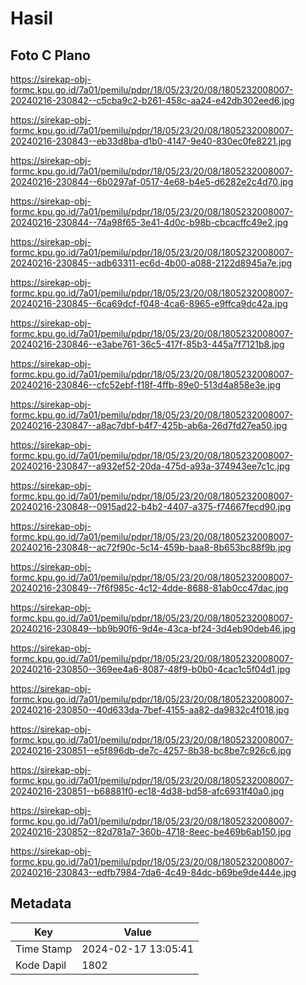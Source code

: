 # Hasil

## Foto C Plano

https://sirekap-obj-formc.kpu.go.id/7a01/pemilu/pdpr/18/05/23/20/08/1805232008007-20240216-230842--c5cba9c2-b261-458c-aa24-e42db302eed6.jpg

https://sirekap-obj-formc.kpu.go.id/7a01/pemilu/pdpr/18/05/23/20/08/1805232008007-20240216-230843--eb33d8ba-d1b0-4147-9e40-830ec0fe8221.jpg

https://sirekap-obj-formc.kpu.go.id/7a01/pemilu/pdpr/18/05/23/20/08/1805232008007-20240216-230844--6b0297af-0517-4e68-b4e5-d6282e2c4d70.jpg

https://sirekap-obj-formc.kpu.go.id/7a01/pemilu/pdpr/18/05/23/20/08/1805232008007-20240216-230844--74a98f65-3e41-4d0c-b98b-cbcacffc49e2.jpg

https://sirekap-obj-formc.kpu.go.id/7a01/pemilu/pdpr/18/05/23/20/08/1805232008007-20240216-230845--adb63311-ec6d-4b00-a088-2122d8945a7e.jpg

https://sirekap-obj-formc.kpu.go.id/7a01/pemilu/pdpr/18/05/23/20/08/1805232008007-20240216-230845--6ca69dcf-f048-4ca6-8965-e9ffca9dc42a.jpg

https://sirekap-obj-formc.kpu.go.id/7a01/pemilu/pdpr/18/05/23/20/08/1805232008007-20240216-230846--e3abe761-36c5-417f-85b3-445a7f7121b8.jpg

https://sirekap-obj-formc.kpu.go.id/7a01/pemilu/pdpr/18/05/23/20/08/1805232008007-20240216-230846--cfc52ebf-f18f-4ffb-89e0-513d4a858e3e.jpg

https://sirekap-obj-formc.kpu.go.id/7a01/pemilu/pdpr/18/05/23/20/08/1805232008007-20240216-230847--a8ac7dbf-b4f7-425b-ab6a-26d7fd27ea50.jpg

https://sirekap-obj-formc.kpu.go.id/7a01/pemilu/pdpr/18/05/23/20/08/1805232008007-20240216-230847--a932ef52-20da-475d-a93a-374943ee7c1c.jpg

https://sirekap-obj-formc.kpu.go.id/7a01/pemilu/pdpr/18/05/23/20/08/1805232008007-20240216-230848--0915ad22-b4b2-4407-a375-f74667fecd90.jpg

https://sirekap-obj-formc.kpu.go.id/7a01/pemilu/pdpr/18/05/23/20/08/1805232008007-20240216-230848--ac72f90c-5c14-459b-baa8-8b653bc88f9b.jpg

https://sirekap-obj-formc.kpu.go.id/7a01/pemilu/pdpr/18/05/23/20/08/1805232008007-20240216-230849--7f6f985c-4c12-4dde-8688-81ab0cc47dac.jpg

https://sirekap-obj-formc.kpu.go.id/7a01/pemilu/pdpr/18/05/23/20/08/1805232008007-20240216-230849--bb9b90f6-9d4e-43ca-bf24-3d4eb90deb46.jpg

https://sirekap-obj-formc.kpu.go.id/7a01/pemilu/pdpr/18/05/23/20/08/1805232008007-20240216-230850--369ee4a6-8087-48f9-b0b0-4cac1c5f04d1.jpg

https://sirekap-obj-formc.kpu.go.id/7a01/pemilu/pdpr/18/05/23/20/08/1805232008007-20240216-230850--40d633da-7bef-4155-aa82-da9832c4f018.jpg

https://sirekap-obj-formc.kpu.go.id/7a01/pemilu/pdpr/18/05/23/20/08/1805232008007-20240216-230851--e5f896db-de7c-4257-8b38-bc8be7c926c6.jpg

https://sirekap-obj-formc.kpu.go.id/7a01/pemilu/pdpr/18/05/23/20/08/1805232008007-20240216-230851--b68881f0-ec18-4d38-bd58-afc6931f40a0.jpg

https://sirekap-obj-formc.kpu.go.id/7a01/pemilu/pdpr/18/05/23/20/08/1805232008007-20240216-230852--82d781a7-360b-4718-8eec-be469b6ab150.jpg

https://sirekap-obj-formc.kpu.go.id/7a01/pemilu/pdpr/18/05/23/20/08/1805232008007-20240216-230843--edfb7984-7da6-4c49-84dc-b69be9de444e.jpg


## Metadata

| Key        | Value               |
| ---------- | ------------------- |
| Time Stamp | 2024-02-17 13:05:41 |
| Kode Dapil | 1802                |



